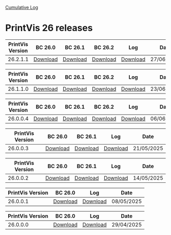 [Cumulative Log](https://printvis.blob.core.windows.net/releases/pv365bc-26/PrintVis%2026%20release%20log.csv)
# PrintVis 26 releases
|PrintVis Version|BC 26.0 | BC 26.1 | BC 26.2 |Log|Date|
|---|---| ---| ---|---|---|
|26.2.1.1|[Download](https://printvis.blob.core.windows.net/releases/pv365bc-26/26.2/1.1/26.0%20RuntimePackages.zip)| [Download](https://printvis.blob.core.windows.net/releases/pv365bc-26/26.2/1.1/26.1%20RuntimePackages.zip)| [Download](https://printvis.blob.core.windows.net/releases/pv365bc-26/26.2/1.1/26.2%20RuntimePackages.zip)|[Download](https://printvis.blob.core.windows.net/releases/pv365bc-26/26.2/1.1/26.2.1.1%20release%20log.csv)|27/06/2025|

|PrintVis Version|BC 26.0 | BC 26.1|BC 26.2 |Log|Date|
|---|---| ---|---|---|---|
|26.1.1.0|[Download](https://printvis.blob.core.windows.net/releases/pv365bc-26/26.1/1.0/26.0%20RuntimePackages.zip)| [Download](https://printvis.blob.core.windows.net/releases/pv365bc-26/26.1/1.0/26.1%20RuntimePackages.zip)|[Download](https://printvis.blob.core.windows.net/releases/pv365bc-26/26.1/1.0/26.2%20RuntimePackages.zip)|[Download](https://printvis.blob.core.windows.net/releases/pv365bc-26/26.1/1.0/26.1.1.0%20release%20log.csv)|23/06/2025|

|PrintVis Version|BC 26.0 | BC 26.1|BC 26.2 |Log|Date|
|---|---| ---|---|---|---|
|26.0.0.4|[Download](https://printvis.blob.core.windows.net/releases/pv365bc-26/26.0/0.4/26.0%20RuntimePackages.zip)| [Download](https://printvis.blob.core.windows.net/releases/pv365bc-26/26.0/0.4/26.1%20RuntimePackages.zip)|[Download](https://printvis.blob.core.windows.net/releases/pv365bc-26/26.0/0.4/26.2%20RuntimePackages.zip)|[Download](https://printvis.blob.core.windows.net/releases/pv365bc-26/26.0/0.4/26.0.0.4%20release%20log.csv)|06/06/2025|

|PrintVis Version|BC 26.0 | BC 26.1 |Log|Date|
|---|---| ---|---|---|
|26.0.0.3|[Download](https://printvis.blob.core.windows.net/releases/pv365bc-26/26.0/0.3/26.0%20RuntimePackages.zip)| [Download](https://printvis.blob.core.windows.net/releases/pv365bc-26/26.0/0.3/26.1%20RuntimePackages.zip)|[Download](https://printvis.blob.core.windows.net/releases/pv365bc-26/26.0/0.3/26.0.0.3%20release%20log.csv)|21/05/2025|

|PrintVis Version|BC 26.0 | BC 26.1 |Log|Date|
|---|---| ---|---|---|
|26.0.0.2|[Download](https://printvis.blob.core.windows.net/releases/pv365bc-26/26.0/0.2/26.0%20RuntimePackages.zip)| [Download](https://printvis.blob.core.windows.net/releases/pv365bc-26/26.0/0.2/26.1%20RuntimePackages.zip)|[Download](https://printvis.blob.core.windows.net/releases/pv365bc-26/26.0/0.2/26.0.0.2%20release%20log.csv)|14/05/2025|

|PrintVis Version|BC 26.0 |Log|Date|
|---|---|---|---|
|26.0.0.1|[Download](https://printvis.blob.core.windows.net/releases/pv365bc-26/26.0/0.1/26.0%20RuntimePackages.zip)|[Download](https://printvis.blob.core.windows.net/releases/pv365bc-26/26.0/0.1/26.0.0.1%20release%20log.csv)|08/05/2025|


|PrintVis Version| BC 26.0 |Log|Date|
|---|---| ---| ---|
|26.0.0.0|[Download](https://printvis.blob.core.windows.net/releases/pv365bc-26/26.0/0.0/26.0%20RuntimePackages.zip)|[Download](https://printvis.blob.core.windows.net/releases/pv365bc-26/26.0/0.0/26.0.0.0%20release%20log.csv)|29/04/2025|

